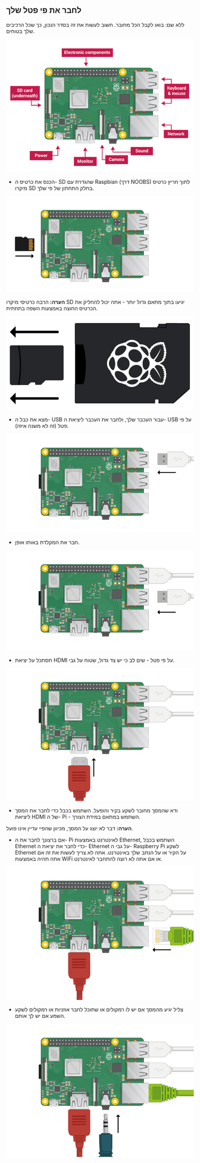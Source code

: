 ## לחבר את פי פטל שלך

ללא שם: בואו לקבל הכל מחובר. חשוב לעשות את זה בסדר הנכון, כך שכל הרכיבים שלך בטוחים.

![חיבורי pi](images/pi-labelled.png)

+ הכנס את כרטיס ה- SD שהגדרת עם Raspbian (דרך NOOBS) לתוך חריץ כרטיס מיקרו SD בחלק התחתון של פי שלך. 

![כרטיס זיכרון](images/pi-sd.png)

**הערה:** הרבה כרטיסי מיקרו SD יגיעו בתוך מתאם גדול יותר - אתה יכול להחליק את הכרטיס החוצה באמצעות השפה בתחתית.

![בעל כרטיס SD](images/sd-card-holder.png)

+ מצא את כבל ה- USB עבור העכבר שלך, ולחבר את העכבר ליציאת ה- USB על פי פטל (זה לא משנה איזה).

![עכבר](images/pi-mouse.png)

+ חבר את המקלדת באותו אופן.

![מקלדת](images/pi-keyboard.png)

+ תסתכל על יציאת HDMI על פי פטל - שים לב כי יש צד גדול, שטוח על גבי.

![hdmi](images/pi-hdmi.png)

+ ודא שהמסך מחובר לשקע בקיר והופעל. השתמש בכבל כדי לחבר את המסך ליציאת HDMI של ה- Pi - השתמש במתאם במידת הצורך.

**הערה:** דבר לא יוצג על המסך, מכיוון שהפיי עדיין אינו פועל.

+ אם ברצונך לחבר את ה- Pi לאינטרנט באמצעות Ethernet, השתמש בכבל Ethernet כדי לחבר את יציאת ה- Ethernet על גבי ה- Raspberry Pi לשקע Ethernet על הקיר או על הנתב שלך באינטרנט. אתה לא צריך לעשות את זה אם אתה תהיה באמצעות WiFi או אם אתה לא רוצה להתחבר לאינטרנט.

![אתרנט](images/pi-ethernet.png)

+ צליל יגיע מהמסך אם יש לו רמקולים או שתוכל לחבר אוזניות או רמקולים לשקע השמע אם יש לך אותם.

![אוזניות](images/pi-headphones.png)